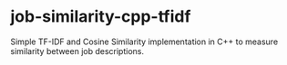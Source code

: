 # job-similarity-cpp-tfidf
Simple TF-IDF and Cosine Similarity implementation in C++ to measure similarity between job descriptions.
